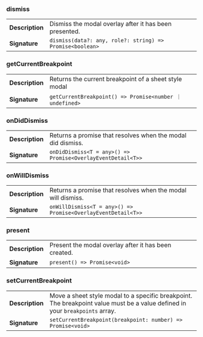 

### dismiss

| | |
| --- | --- |
| **Description** | Dismiss the modal overlay after it has been presented. |
| **Signature** | `dismiss(data?: any, role?: string) => Promise<boolean>` |


### getCurrentBreakpoint

| | |
| --- | --- |
| **Description** | Returns the current breakpoint of a sheet style modal |
| **Signature** | `getCurrentBreakpoint() => Promise<number ｜ undefined>` |


### onDidDismiss

| | |
| --- | --- |
| **Description** | Returns a promise that resolves when the modal did dismiss. |
| **Signature** | `onDidDismiss<T = any>() => Promise<OverlayEventDetail<T>>` |


### onWillDismiss

| | |
| --- | --- |
| **Description** | Returns a promise that resolves when the modal will dismiss. |
| **Signature** | `onWillDismiss<T = any>() => Promise<OverlayEventDetail<T>>` |


### present

| | |
| --- | --- |
| **Description** | Present the modal overlay after it has been created. |
| **Signature** | `present() => Promise<void>` |


### setCurrentBreakpoint

| | |
| --- | --- |
| **Description** | Move a sheet style modal to a specific breakpoint. The breakpoint value must be a value defined in your `breakpoints` array. |
| **Signature** | `setCurrentBreakpoint(breakpoint: number) => Promise<void>` |


